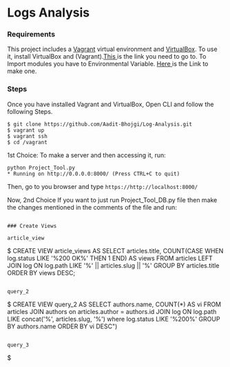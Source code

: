 # Logs Analysis

### Requirements

This project includes a [Vagrant](https://www.vagrantup.com/) virtual environment and [VirtualBox](https://www.virtualbox.org/). To use it, install VirtualBox and (Vagrant).<a href="https://www.vagrantup.com/">This </a>is the link you need to go to.
To Import modules you have to Environmental Variable. <a href="http://hanzratech.in/2015/01/16/setting-up-flask-in-ubuntu-14-04-in-virtual-environment.html">Here </a>is the Link to make one.

### Steps

Once you have installed Vagrant and VirtualBox, Open CLI and follow the following Steps.

```
$ git clone https://github.com/Aadit-Bhojgi/Log-Analysis.git
$ vagrant up
$ vagrant ssh
$ cd /vagrant
```
1st Choice:
To make a server and then accessing it, run:
```
python Project_Tool.py
* Running on http://0.0.0.0:8000/ (Press CTRL+C to quit)
```
Then, go to you browser and type `https://http://localhost:8000/`

Now, 2nd Choice
If you want to just run Project_Tool_DB.py file then make the changes mentioned 
in the comments of the file and run:
```

### Create Views

article_view

```
$ CREATE VIEW article_views AS
SELECT articles.title, 
COUNT(CASE WHEN log.status LIKE '%200 OK%' THEN 1 END) AS views
FROM articles LEFT JOIN log
ON log.path LIKE '%' || articles.slug || '%'
GROUP BY articles.title
ORDER BY views DESC;

```

query_2

```
$ CREATE VIEW query_2 AS SELECT authors.name, COUNT(*) 
AS vi FROM articles 
JOIN authors on articles.author = authors.id JOIN log 
ON log.path LIKE concat('%', articles.slug, '%') where 
log.status LIKE '%200%' GROUP BY authors.name ORDER BY vi DESC")
```

query_3

```
$

